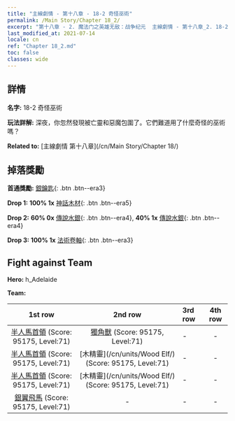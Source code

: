 ```yaml
---
title: "主線劇情 - 第十八章 - 18-2 奇怪巫術"
permalink: /Main Story/Chapter 18_2/
excerpt: "第十八章 - 2. 魔法门之英雄无敌：战争纪元  主線劇情 - 第十八章_2. 18-2 奇怪巫術"
last_modified_at: 2021-07-14
locale: cn
ref: "Chapter 18_2.md"
toc: false
classes: wide
---
```


## 詳情

 **名字:** 18-2 奇怪巫術

 **玩法詳解:** 深夜，你忽然發現被亡靈和惡魔包圍了。它們難道用了什麼奇怪的巫術嗎？

 **Related to:** [主線劇情 第十八章](/cn/Main Story/Chapter 18/)

## 掉落獎勵

 **首通獎勵:** [銀鑰匙](/cn/Items/con_693/){: .btn .btn--era3}

 **Drop 1:** **100% 1x** [神話木材](/cn/Items/mat_62/){: .btn .btn--era5}

 **Drop 2:** **60% 0x** [傳說水銀](/cn/Items/mat_56/){: .btn .btn--era4}, **40% 1x** [傳說水銀](/cn/Items/mat_56/){: .btn .btn--era4}

 **Drop 3:** **100% 1x** [法術卷軸](/cn/Items/con_694/){: .btn .btn--era3}


## Fight against Team
 **Hero:** h_Adelaide

 **Team:**


  | 1st row | 2nd row | 3rd row | 4th row |
  |:----:|:----:|:----|:----:|
  | [半人馬首領](/cn/units/Centaur/) (Score: 95175, Level:71)  | [獨角獸](/cn/units/Unicorn/) (Score: 95175, Level:71)  | - | - |
  | [半人馬首領](/cn/units/Centaur/) (Score: 95175, Level:71)  | [木精靈](/cn/units/Wood Elf/) (Score: 95175, Level:71)  | - | - |
  | [半人馬首領](/cn/units/Centaur/) (Score: 95175, Level:71)  | [木精靈](/cn/units/Wood Elf/) (Score: 95175, Level:71)  | - | - |
  | [銀翼飛馬](/cn/units/Pegasus/) (Score: 95175, Level:71)  | - | - | - |


